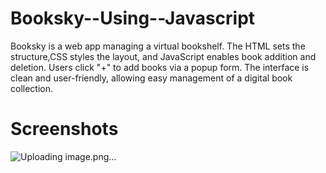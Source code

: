 # Booksky--Using--Javascript

Booksky is a web app managing a virtual bookshelf. The HTML sets the structure,CSS
styles the layout, and JavaScript enables book addition and deletion. Users click "+" to
add books via a popup form. The interface is clean and user-friendly, allowing easy
management of a digital book collection.

# Screenshots
![Uploading image.png…]()
